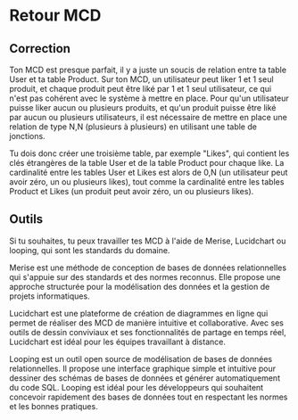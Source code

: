 # Retour MCD #

## Correction ##

Ton MCD est presque parfait, il y a juste un soucis de relation entre ta table User et ta table Product.
Sur ton MCD, un utilisateur peut liker 1 et 1 seul produit, et chaque produit peut être liké par 1 et 1 seul utilisateur, ce qui n'est pas cohérent avec le système à mettre en place.
Pour qu'un utilisateur puisse liker aucun ou plusieurs produits, et qu'un produit puisse être liké par aucun ou plusieurs utilisateurs, il est nécessaire de mettre en place une relation de type N,N (plusieurs à plusieurs) en utilisant une table de jonctions.

Tu dois donc créer une troisième table, par exemple "Likes", qui contient les clés étrangères de la table User et de la table Product pour chaque like. La cardinalité entre les tables User et Likes est alors de 0,N (un utilisateur peut avoir zéro, un ou plusieurs likes), tout comme la cardinalité entre les tables Product et Likes (un produit peut avoir zéro, un ou plusieurs likes).

## Outils ##

Si tu souhaites, tu peux travailler tes MCD à l'aide de Merise, Lucidchart ou looping, qui sont les standards du domaine.

Merise est une méthode de conception de bases de données relationnelles qui s'appuie sur des standards et des normes reconnus. Elle propose une approche structurée pour la modélisation des données et la gestion de projets informatiques.

Lucidchart est une plateforme de création de diagrammes en ligne qui permet de réaliser des MCD de manière intuitive et collaborative. Avec ses outils de dessin conviviaux et ses fonctionnalités de partage en temps réel, Lucidchart est idéal pour les équipes travaillant à distance.

Looping est un outil open source de modélisation de bases de données relationnelles. Il propose une interface graphique simple et intuitive pour dessiner des schémas de bases de données et générer automatiquement du code SQL. Looping est idéal pour les développeurs qui souhaitent concevoir rapidement des bases de données tout en respectant les normes et les bonnes pratiques.